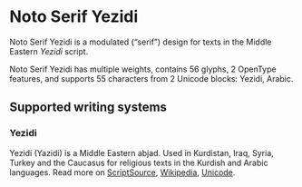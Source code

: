 
# Noto Serif Yezidi

Noto Serif Yezidi is a modulated (“serif”) design for texts in the Middle Eastern _Yezidi_ script. 

Noto Serif Yezidi has multiple weights, contains 56 glyphs, 2 OpenType features, and supports 55 characters from 2 Unicode blocks: Yezidi, Arabic.


## Supported writing systems


### Yezidi

Yezidi (Yazidi) is a Middle Eastern abjad. Used in Kurdistan, Iraq, Syria, Turkey and the Caucasus for religious texts in the Kurdish and Arabic languages. Read more on [ScriptSource](https://scriptsource.org/scr/Yezi), [Wikipedia](https://en.wikipedia.org/wiki/ISO_15924:Yezi), [Unicode](https://www.unicode.org/versions/Unicode13.0.0/ch09.pdf#G59804).

